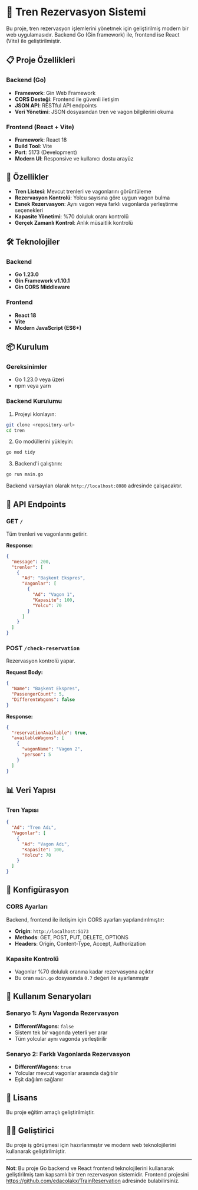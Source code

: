 # 🚂 Tren Rezervasyon Sistemi

Bu proje, tren rezervasyon işlemlerini yönetmek için geliştirilmiş modern bir web uygulamasıdır. Backend Go (Gin framework) ile, frontend ise React (Vite) ile geliştirilmiştir.

## 📋 Proje Özellikleri

### Backend (Go)

- **Framework**: Gin Web Framework
- **CORS Desteği**: Frontend ile güvenli iletişim
- **JSON API**: RESTful API endpoints
- **Veri Yönetimi**: JSON dosyasından tren ve vagon bilgilerini okuma

### Frontend (React + Vite)

- **Framework**: React 18
- **Build Tool**: Vite
- **Port**: 5173 (Development)
- **Modern UI**: Responsive ve kullanıcı dostu arayüz

## 🚀 Özellikler

- **Tren Listesi**: Mevcut trenleri ve vagonlarını görüntüleme
- **Rezervasyon Kontrolü**: Yolcu sayısına göre uygun vagon bulma
- **Esnek Rezervasyon**: Aynı vagon veya farklı vagonlarda yerleştirme seçenekleri
- **Kapasite Yönetimi**: %70 doluluk oranı kontrolü
- **Gerçek Zamanlı Kontrol**: Anlık müsaitlik kontrolü

## 🛠️ Teknolojiler

### Backend

- **Go 1.23.0**
- **Gin Framework v1.10.1**
- **Gin CORS Middleware**

### Frontend

- **React 18**
- **Vite**
- **Modern JavaScript (ES6+)**

## 📦 Kurulum

### Gereksinimler

- Go 1.23.0 veya üzeri
- npm veya yarn

### Backend Kurulumu

1. Projeyi klonlayın:

```bash
git clone <repository-url>
cd tren
```

2. Go modüllerini yükleyin:

```bash
go mod tidy
```

3. Backend'i çalıştırın:

```bash
go run main.go
```

Backend varsayılan olarak `http://localhost:8080` adresinde çalışacaktır.

## 📡 API Endpoints

### GET `/`

Tüm trenleri ve vagonlarını getirir.

**Response:**

```json
{
  "message": 200,
  "trenler": [
    {
      "Ad": "Başkent Ekspres",
      "Vagonlar": [
        {
          "Ad": "Vagon 1",
          "Kapasite": 100,
          "Yolcu": 70
        }
      ]
    }
  ]
}
```

### POST `/check-reservation`

Rezervasyon kontrolü yapar.

**Request Body:**

```json
{
  "Name": "Başkent Ekspres",
  "PassengerCount": 5,
  "DifferentWagons": false
}
```

**Response:**

```json
{
  "reservationAvailable": true,
  "availableWagons": [
    {
      "wagonName": "Vagon 2",
      "person": 5
    }
  ]
}
```

## 📊 Veri Yapısı

### Tren Yapısı

```json
{
  "Ad": "Tren Adı",
  "Vagonlar": [
    {
      "Ad": "Vagon Adı",
      "Kapasite": 100,
      "Yolcu": 70
    }
  ]
}
```

## 🔧 Konfigürasyon

### CORS Ayarları

Backend, frontend ile iletişim için CORS ayarları yapılandırılmıştır:

- **Origin**: `http://localhost:5173`
- **Methods**: GET, POST, PUT, DELETE, OPTIONS
- **Headers**: Origin, Content-Type, Accept, Authorization

### Kapasite Kontrolü

- Vagonlar %70 doluluk oranına kadar rezervasyona açıktır
- Bu oran `main.go` dosyasında `0.7` değeri ile ayarlanmıştır

## 🎯 Kullanım Senaryoları

### Senaryo 1: Aynı Vagonda Rezervasyon

- **DifferentWagons**: `false`
- Sistem tek bir vagonda yeterli yer arar
- Tüm yolcular aynı vagonda yerleştirilir

### Senaryo 2: Farklı Vagonlarda Rezervasyon

- **DifferentWagons**: `true`
- Yolcular mevcut vagonlar arasında dağıtılır
- Eşit dağılım sağlanır

## 📝 Lisans

Bu proje eğitim amaçlı geliştirilmiştir.

## 👨‍💻 Geliştirici

Bu proje iş görüşmesi için hazırlanmıştır ve modern web teknolojilerini kullanarak geliştirilmiştir.

---

**Not**: Bu proje Go backend ve React frontend teknolojilerini kullanarak geliştirilmiş tam kapsamlı bir tren rezervasyon sistemidir. Frontend projesini https://github.com/edacolakx/TrainReservation adresinde bulabilirsiniz.
